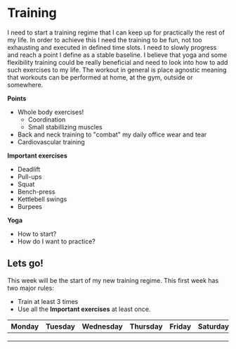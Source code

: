 # Training

I need to start a training regime that I can keep up for practically the rest of my life. 
In order to achieve this I need the training to be fun, not too exhausting and executed in defined
time slots. I need to slowly progress and reach a point I define as a stable baseline. I believe
that yoga and some flexibility training could be really beneficial and need to look into how to add
such exercises to my life. The workout in general is place agnostic meaning that  workouts can be
performed at home, at the gym, outside or somewhere.


<strong>Points</strong>
* Whole body exercises!
  * Coordination
  * Small stabillizing muscles
* Back and neck training to "combat" my daily office wear and tear
* Cardiovascular training

<strong>Important exercises</strong>
* Deadlift
* Pull-ups
* Squat
* Bench-press
* Kettlebell swings 
* Burpees

<strong>Yoga</strong>
* How to start?
* How do I want to practice?


## Lets go!


This week will be the start of my new training regime. This first week has two major rules:

* Train at least 3 times
* Use all the <strong>Important exercises</strong> at least once.



| Monday        | Tuesday         | Wednesday | Thursday | Friday | Saturday | Sunday |
| ------------- | :-------------: | -----:    | -----:   | -----: | -----:   | -----: |
|               |                 |           |          |        |          |        |
|               |                 |           |          |        |          |        |
|               |                 |           |          |        |          |        |

